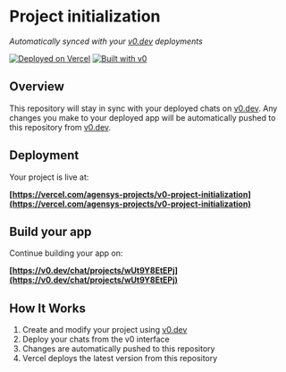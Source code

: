 # Project initialization

*Automatically synced with your [v0.dev](https://v0.dev) deployments*

[![Deployed on Vercel](https://img.shields.io/badge/Deployed%20on-Vercel-black?style=for-the-badge&logo=vercel)](https://vercel.com/agensys-projects/v0-project-initialization)
[![Built with v0](https://img.shields.io/badge/Built%20with-v0.dev-black?style=for-the-badge)](https://v0.dev/chat/projects/wUt9Y8EtEPj)

## Overview

This repository will stay in sync with your deployed chats on [v0.dev](https://v0.dev).
Any changes you make to your deployed app will be automatically pushed to this repository from [v0.dev](https://v0.dev).

## Deployment

Your project is live at:

**[https://vercel.com/agensys-projects/v0-project-initialization](https://vercel.com/agensys-projects/v0-project-initialization)**

## Build your app

Continue building your app on:

**[https://v0.dev/chat/projects/wUt9Y8EtEPj](https://v0.dev/chat/projects/wUt9Y8EtEPj)**

## How It Works

1. Create and modify your project using [v0.dev](https://v0.dev)
2. Deploy your chats from the v0 interface
3. Changes are automatically pushed to this repository
4. Vercel deploys the latest version from this repository
